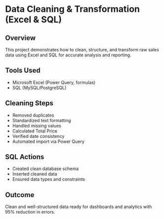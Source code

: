 
# Data Cleaning & Transformation (Excel & SQL)

## Overview
This project demonstrates how to clean, structure, and transform raw sales data using Excel and SQL for accurate analysis and reporting.

## Tools Used
- Microsoft Excel (Power Query, formulas)
- SQL (MySQL/PostgreSQL)

## Cleaning Steps
- Removed duplicates
- Standardized text formatting
- Handled missing values
- Calculated Total Price
- Verified date consistency
- Automated import via Power Query

## SQL Actions
- Created clean database schema
- Inserted cleaned data
- Ensured data types and constraints

## Outcome
Clean and well-structured data ready for dashboards and analytics with 95% reduction in errors.
